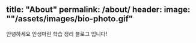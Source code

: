 title: "About"
permalink: /about/
header:
    image: ""/assets/images/bio-photo.gif"
---

안녕하세요 인생마린 학습 정리 블로그 입니다!
